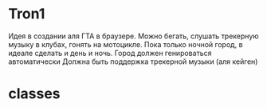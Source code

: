 # Tron1
Идея в создании аля ГТА в браузере.
Можно бегать, слушать трекерную музыку в клубах, гонять на мотоцикле.
Пока только ночной город, в идеале сделать и день и ночь.
Город должен генироваться автоматически
Должна быть поддержка трекерной музыки (аля кейген)

# classes



